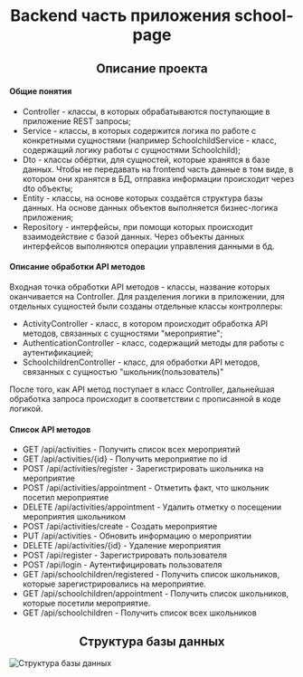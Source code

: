 <h1 align="center">Backend часть приложения school-page</h1>
<h2 align="center">Описание проекта</h2>
<h4>Общие понятия</h4>

<ul>
<li>Controller - классы, в которых обрабатываются поступающие в приложение REST запросы;</li>
<li>Service - классы, в которых содержится логика по работе с конкретными сущностями (например SchoolchildService - класс, содержащий логику работы с сущностями Schoolchild);</li>
<li>Dto - классы обёртки, для сущностей, которые хранятся в базе данных. Чтобы не передавать на frontend часть данные в том виде, в котором они хранятся в БД, отправка информации происходит через dto объекты;</li>
<li>Entity - классы, на основе которых создаётся структура базы данных. На основе данных объектов выполняется бизнес-логика приложения;</li>
<li>Repository - интерфейсы, при помощи которых происходит взаимодействие с базой данных. Через объекты данных интерфейсов выполняются операции управления данными в бд.</li>
</ul>

<h4>Описание обработки API методов</h4>
<p>Входная точка обработки API методов - классы, название которых оканчивается на Controller. Для разделения логики в приложении, 
для отдельных сущностей были созданы отдельные классы контроллеры:</p>

<ul>
<li>ActivityController - класс, в котором происходит обработка API методов, связанных
с сущностями "мероприятие";</li>
<li>AuthenticationController - класс, содержащий методы для работы с аутентификацией;</li>
<li>SchoolchildrenController - класс, для обработки API методов, связанных
с сущностью "школьник(пользователь)"</li>
</ul>

<p>После того, как API метод поступает в класс Controller, дальнейшая обработка 
запроса происходит в соответствии с прописанной в коде логикой.</p>

<h4>Список API методов</h4>
<ul>
<li>GET /api/activities - Получить список всех мероприятий</li>
<li>GET /api/activities/{id} - Получить мероприятие по id</li>
<li>POST /api/activities/register - Зарегистрировать школьника на мероприятие</li>
<li>POST /api/activities/appointment - Отметить факт, что школьник посетил мероприятие</li>
<li>DELETE /api/activities/appointment - Удалить отметку о посещении мероприятия школьником</li>
<li>POST /api/activities/create - Создать мероприятие</li>
<li>PUT /api/activities - Обновить информацию о мероприятии</li>
<li>DELETE /api/activities/{id} - Удаление мероприятия</li>
<li>POST /api/register - Зарегистрировать пользователя</li>
<li>POST /api/login - Аутентифицировать пользователя</li>
<li>GET /api/schoolchildren/registered - Получить список школьников, которые зарегистрировались на мероприятие.</li>
<li>GET /api/schoolchildren/appointment - Получить список школьников, которые посетили мероприятие.</li>
<li>GET /api/schoolchildren - Получить список всех школьников</li>
</ul>

<h2 align="center">Структура базы данных</h2>
<img src="https://raw.githubusercontent.com/manInit/school/main/back/src/main/resources/images/db_schema_structure.png" alt="Структура базы данных">



